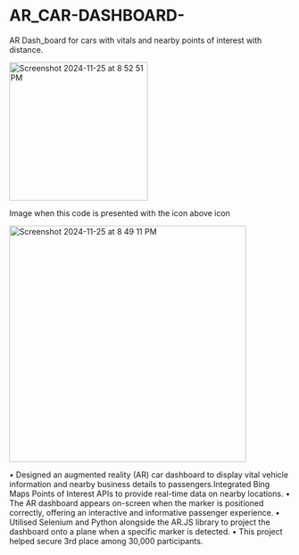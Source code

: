 # AR_CAR-DASHBOARD-
AR Dash_board for cars with vitals and nearby points of interest with distance.


<img width="248" alt="Screenshot 2024-11-25 at 8 52 51 PM" src="https://github.com/user-attachments/assets/86127138-cfc9-42da-9e70-fa94a5e4f8e3">


Image when this code is presented with the icon above icon

<img width="424" alt="Screenshot 2024-11-25 at 8 49 11 PM" src="https://github.com/user-attachments/assets/b7992270-986f-4f17-b3fc-c62a0f1416ca">


• Designed an augmented reality (AR) car dashboard to display vital vehicle information and nearby business details to passengers.Integrated Bing Maps Points of Interest APIs to provide real-time data on nearby locations.
• The AR dashboard appears on-screen when the marker is positioned correctly, offering an interactive and informative passenger experience.
• Utilised Selenium and Python alongside the AR.JS library to project the dashboard onto a plane when a specific marker is detected. • This project helped secure 3rd place among 30,000 participants.
